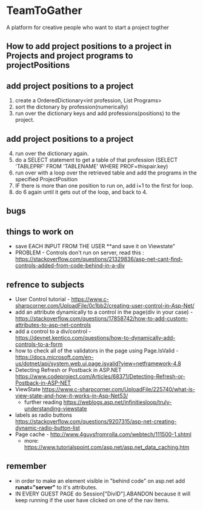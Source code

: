 # TeamToGather
A platform for creative people who want to start a project togther

How to add project positions to a project in Projects and project programs to projectPositions
------------------------------------------------
add project positions to a project
------------------
1. create a OrderedDictionary<int profession, List<int> Programs>
2. sort the dictonary by profession(numerically)
3. run over the dictionary keys and add professions(positions) to the project.
  
add project positions to a project
------------------------------------
4. run over the dictionary again.
5. do a SELECT statement to get a table of that profession (SELECT 'TABLEPRF' FROM 'TABLENAME' WHERE PROF=thispair.key)
6. run over with a loop over the retrieved table and add the programs in the specified ProjectPosition
7. IF there is more than one position to run on, add i+1 to the first for loop.
8. do 6 again until it gets out of the loop, and back to 4.

bugs
-----





things to work on
-------------------------------
- save EACH INPUT FROM THE USER **and save it on Viewstate" 
- PROBLEM - Controls don't run on server, read this : https://stackoverflow.com/questions/21329836/asp-net-cant-find-controls-added-from-code-behind-in-a-div

refrence to subjects
---------------------
- User Control tutorial - https://www.c-sharpcorner.com/UploadFile/0c1bb2/creating-user-control-in-Asp-Net/
- add an attribute dynamically to a control in the page(div in your case) - https://stackoverflow.com/questions/17858742/how-to-add-custom-attributes-to-asp-net-controls
- add a control to a div/control - https://devnet.kentico.com/questions/how-to-dynamically-add-controls-to-a-form
- how to check all of the validators in the page using Page.IsValid - https://docs.microsoft.com/en-us/dotnet/api/system.web.ui.page.isvalid?view=netframework-4.8
- Detecting Refresh or Postback in ASP.NET https://www.codeproject.com/Articles/68371/Detecting-Refresh-or-Postback-in-ASP-NET
- ViewState https://www.c-sharpcorner.com/UploadFile/225740/what-is-view-state-and-how-it-works-in-Asp-Net53/
  - further reading https://weblogs.asp.net/infinitiesloop/truly-understanding-viewstate
- labels as radio buttons https://stackoverflow.com/questions/9207315/asp-net-creating-dynamic-radio-button-list
- Page cache - http://www.4guysfromrolla.com/webtech/111500-1.shtml
  - more: https://www.tutorialspoint.com/asp.net/asp.net_data_caching.htm

remember
--------
- in order to make an element visible in "behind code" on asp.net add **runat="server"** to it's attributes.
- IN EVERY GUEST PAGE do Session["DivID"].ABANDON because it will keep running if the user have clicked on one of the nav items.
